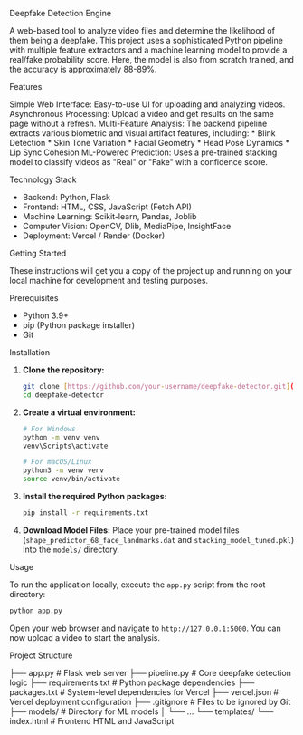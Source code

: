 Deepfake Detection Engine

A web-based tool to analyze video files and determine the likelihood of them being a deepfake. This project uses a sophisticated Python pipeline with multiple feature extractors and a machine learning model to provide a real/fake probability score. Here, the model is also from scratch trained, and the accuracy is approximately 88-89%.

Features

Simple Web Interface: Easy-to-use UI for uploading and analyzing videos.
Asynchronous Processing: Upload a video and get results on the same page without a refresh.
Multi-Feature Analysis: The backend pipeline extracts various biometric and visual artifact features, including:
    * Blink Detection
    * Skin Tone Variation
    * Facial Geometry
    * Head Pose Dynamics
    * Lip Sync Cohesion
ML-Powered Prediction: Uses a pre-trained stacking model to classify videos as "Real" or "Fake" with a confidence score.

Technology Stack

* Backend: Python, Flask
* Frontend: HTML, CSS, JavaScript (Fetch API)
* Machine Learning: Scikit-learn, Pandas, Joblib
* Computer Vision: OpenCV, Dlib, MediaPipe, InsightFace
* Deployment: Vercel / Render (Docker)

Getting Started

These instructions will get you a copy of the project up and running on your local machine for development and testing purposes.

Prerequisites

* Python 3.9+
* pip (Python package installer)
* Git

Installation

1.  **Clone the repository:**
    ```bash
    git clone [https://github.com/your-username/deepfake-detector.git](https://github.com/your-username/deepfake-detector.git)
    cd deepfake-detector
    ```

2.  **Create a virtual environment:**
    ```bash
    # For Windows
    python -m venv venv
    venv\Scripts\activate

    # For macOS/Linux
    python3 -m venv venv
    source venv/bin/activate
    ```

3.  **Install the required Python packages:**
    ```bash
    pip install -r requirements.txt
    ```

4.  **Download Model Files:**
    Place your pre-trained model files (`shape_predictor_68_face_landmarks.dat` and `stacking_model_tuned.pkl`) into the `models/` directory.

Usage

To run the application locally, execute the `app.py` script from the root directory:

```bash
python app.py
```

Open your web browser and navigate to `http://127.0.0.1:5000`. You can now upload a video to start the analysis.

Project Structure

├── app.py                  # Flask web server
├── pipeline.py             # Core deepfake detection logic
├── requirements.txt        # Python package dependencies
├── packages.txt            # System-level dependencies for Vercel
├── vercel.json             # Vercel deployment configuration
├── .gitignore              # Files to be ignored by Git
├── models/                 # Directory for ML models
│   └── ...
└── templates/
    └── index.html          # Frontend HTML and JavaScript
